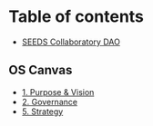 # Table of contents

* [SEEDS Collaboratory DAO](README.md)

## OS Canvas

* [1. Purpose & Vision](os-canvas/1.-purpose-and-vision.md)
* [2. Governance](os-canvas/doc.md)
* [5. Strategy](os-canvas/5.-strategy.md)
